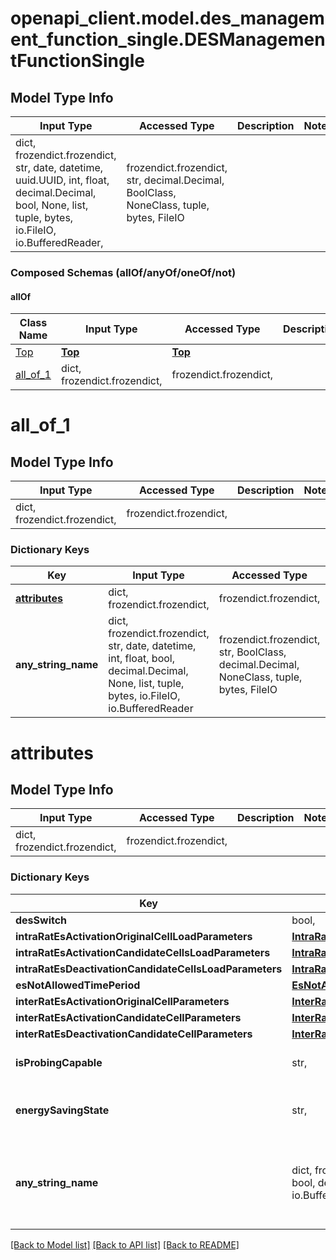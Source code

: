 # openapi_client.model.des_management_function_single.DESManagementFunctionSingle

## Model Type Info
Input Type | Accessed Type | Description | Notes
------------ | ------------- | ------------- | -------------
dict, frozendict.frozendict, str, date, datetime, uuid.UUID, int, float, decimal.Decimal, bool, None, list, tuple, bytes, io.FileIO, io.BufferedReader,  | frozendict.frozendict, str, decimal.Decimal, BoolClass, NoneClass, tuple, bytes, FileIO |  | 

### Composed Schemas (allOf/anyOf/oneOf/not)
#### allOf
Class Name | Input Type | Accessed Type | Description | Notes
------------- | ------------- | ------------- | ------------- | -------------
[Top](Top.md) | [**Top**](Top.md) | [**Top**](Top.md) |  | 
[all_of_1](#all_of_1) | dict, frozendict.frozendict,  | frozendict.frozendict,  |  | 

# all_of_1

## Model Type Info
Input Type | Accessed Type | Description | Notes
------------ | ------------- | ------------- | -------------
dict, frozendict.frozendict,  | frozendict.frozendict,  |  | 

### Dictionary Keys
Key | Input Type | Accessed Type | Description | Notes
------------ | ------------- | ------------- | ------------- | -------------
**[attributes](#attributes)** | dict, frozendict.frozendict,  | frozendict.frozendict,  |  | [optional] 
**any_string_name** | dict, frozendict.frozendict, str, date, datetime, int, float, bool, decimal.Decimal, None, list, tuple, bytes, io.FileIO, io.BufferedReader | frozendict.frozendict, str, BoolClass, decimal.Decimal, NoneClass, tuple, bytes, FileIO | any string name can be used but the value must be the correct type | [optional]

# attributes

## Model Type Info
Input Type | Accessed Type | Description | Notes
------------ | ------------- | ------------- | -------------
dict, frozendict.frozendict,  | frozendict.frozendict,  |  | 

### Dictionary Keys
Key | Input Type | Accessed Type | Description | Notes
------------ | ------------- | ------------- | ------------- | -------------
**desSwitch** | bool,  | BoolClass,  |  | [optional] 
**intraRatEsActivationOriginalCellLoadParameters** | [**IntraRatEsActivationOriginalCellLoadParameters**](IntraRatEsActivationOriginalCellLoadParameters.md) | [**IntraRatEsActivationOriginalCellLoadParameters**](IntraRatEsActivationOriginalCellLoadParameters.md) |  | [optional] 
**intraRatEsActivationCandidateCellsLoadParameters** | [**IntraRatEsActivationCandidateCellsLoadParameters**](IntraRatEsActivationCandidateCellsLoadParameters.md) | [**IntraRatEsActivationCandidateCellsLoadParameters**](IntraRatEsActivationCandidateCellsLoadParameters.md) |  | [optional] 
**intraRatEsDeactivationCandidateCellsLoadParameters** | [**IntraRatEsDeactivationCandidateCellsLoadParameters**](IntraRatEsDeactivationCandidateCellsLoadParameters.md) | [**IntraRatEsDeactivationCandidateCellsLoadParameters**](IntraRatEsDeactivationCandidateCellsLoadParameters.md) |  | [optional] 
**esNotAllowedTimePeriod** | [**EsNotAllowedTimePeriod**](EsNotAllowedTimePeriod.md) | [**EsNotAllowedTimePeriod**](EsNotAllowedTimePeriod.md) |  | [optional] 
**interRatEsActivationOriginalCellParameters** | [**InterRatEsActivationOriginalCellParameters**](InterRatEsActivationOriginalCellParameters.md) | [**InterRatEsActivationOriginalCellParameters**](InterRatEsActivationOriginalCellParameters.md) |  | [optional] 
**interRatEsActivationCandidateCellParameters** | [**InterRatEsActivationCandidateCellParameters**](InterRatEsActivationCandidateCellParameters.md) | [**InterRatEsActivationCandidateCellParameters**](InterRatEsActivationCandidateCellParameters.md) |  | [optional] 
**interRatEsDeactivationCandidateCellParameters** | [**InterRatEsDeactivationCandidateCellParameters**](InterRatEsDeactivationCandidateCellParameters.md) | [**InterRatEsDeactivationCandidateCellParameters**](InterRatEsDeactivationCandidateCellParameters.md) |  | [optional] 
**isProbingCapable** | str,  | str,  |  | [optional] must be one of ["true", "false", ] 
**energySavingState** | str,  | str,  |  | [optional] must be one of ["isNotEnergySaving", "isEnergySaving", ] 
**any_string_name** | dict, frozendict.frozendict, str, date, datetime, int, float, bool, decimal.Decimal, None, list, tuple, bytes, io.FileIO, io.BufferedReader | frozendict.frozendict, str, BoolClass, decimal.Decimal, NoneClass, tuple, bytes, FileIO | any string name can be used but the value must be the correct type | [optional]

[[Back to Model list]](../../README.md#documentation-for-models) [[Back to API list]](../../README.md#documentation-for-api-endpoints) [[Back to README]](../../README.md)

